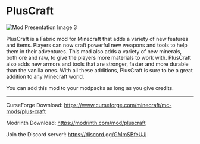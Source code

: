 # PlusCraft
![Mod Presentation Image 3](https://user-images.githubusercontent.com/75208577/234597584-7cfeda6b-cd6e-4820-88e2-222b81990cc2.png)

PlusCraft is a Fabric mod for Minecraft that adds a variety of new features and items. Players can now craft powerful new weapons and tools to help them in their adventures. This mod also adds a variety of new minerals, both ore and raw, to give the players more materials to work with. PlusCraft also adds new armors and tools that are stronger, faster and more durable than the vanilla ones. With all these additions, PlusCraft is sure to be a great addition to any Minecraft world.

You can add this mod to your modpacks as long as you give credits.

-----------------------------------
CurseForge Download: https://www.curseforge.com/minecraft/mc-mods/plus-craft

Modrinth Download: https://modrinth.com/mod/pluscraft

Join the Discord server!: https://discord.gg/GMmSBfeUJj
